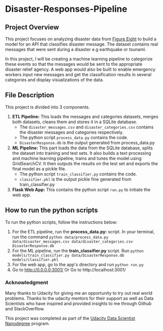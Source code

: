 # Disaster-Responses-Pipeline

## Project Overview
This project focuses on analyzing disaster data from [Figure Eight](https://appen.com/) to build a model for an API that classifies disaster message. The dataset contains real messages that were sent during a disaster e.g earthquake or tsunami. 

In this project, I will be creating a machine learning pipeline to categorize these events so that the messages would be sent to the appropriate disaster relief agency. A web app would also be built to enable emergency workers input new messages and get the classification results in several categories and display visualizations of the data.

## File Description
This project is divided into 3 components.
1. **ETL Pipeline:** This loads the messages and categories datasets, merges both datasets, cleans them and stores it in a SQLite database. 
    - The `disaster_messages.csv` and `disaster_categories.csv` contains the disaster messages and categories respectively.
    - The python script `process_data.py` contains the code.
    - `DisasterResponse.db` is the output generated from process_data.py
3. **ML Pipeline:** This part loads the data from the SQLite database, splits the dataset into training and test sets. It also builds a text processing and machine learning pipeline, trains and tunes the model using GridSearchCV. It then outputs the results on the test set and exports the final model as a pickle file. 
    - The python script `train_classifier.py` contains the code.
    - `classifier.pkl` is the output pickle fine generated from train_classifier.py
5. **Flask Web App:** This contains the python script `run.py` to initiate the web app.

## How to run the python scripts
To run the python scripts, follow the instructions below:
1. For the ETL pipeline, run the **process_data.py:** script. In your terminal, run the command `python data/process_data.py data/disaster_messages.csv data/disaster_categories.csv DisasterResponse.db`
2. For the ML pipeline, run the **train_classifier.py** script. Run `python models/train_classifier.py data/DisasterResponse.db models/classifier.pkl`
3. For the web app, go to the app's directory and run `python run.py`
4. Go to http://0.0.0.0:3001/ Or Go to http://localhost:3001/

### Acknowledgment
Many thanks to Udacity for giving me an opportunity to try out real world problems. Thanks to the udacity mentors for their support as well as Data Scientists who have inspired and provided insights to me through Github and StackOverflow.

This project was completed as part of the [Udacity Data Scientist Nanodegree](https://www.udacity.com/course/data-scientist-nanodegree--nd025) program.


